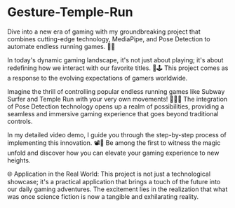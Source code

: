 # Gesture-Temple-Run

Dive into a new era of gaming with my groundbreaking project that combines cutting-edge technology, MediaPipe, and Pose Detection to automate endless running games. 🤖💃

In today's dynamic gaming landscape, it's not just about playing; it's about redefining how we interact with our favorite titles. 🚀🕹️ This project comes as a response to the evolving expectations of gamers worldwide.

Imagine the thrill of controlling popular endless running games like Subway Surfer and Temple Run with your very own movements! 🏃‍♂️💨 The integration of Pose Detection technology opens up a realm of possibilities, providing a seamless and immersive gaming experience that goes beyond traditional controls.

In my detailed video demo, I guide you through the step-by-step process of implementing this innovation. 📽️🔧 Be among the first to witness the magic unfold and discover how you can elevate your gaming experience to new heights.

🌐 Application in the Real World: This project is not just a technological showcase; it's a practical application that brings a touch of the future into our daily gaming adventures. The excitement lies in the realization that what was once science fiction is now a tangible and exhilarating reality.
